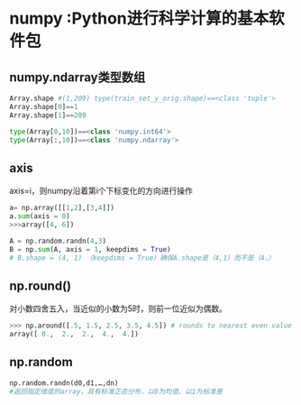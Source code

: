 # numpy :Python进行科学计算的基本软件包

## numpy.ndarray类型数组

```python
Array.shape #(1,209) type(train_set_y_orig.shape)==<class 'tuple'>
Array.shape[0]==1
Array.shape[1]==209

type(Array[0,10])==<class 'numpy.int64'>
type(Array[:,10])==<class 'numpy.ndarray'>
```

## axis

axis=i，则numpy沿着第i个下标变化的方向进行操作

```python
a= np.array([[1,2],[3,4]])  
a.sum(axis = 0)
>>>array([4, 6])
```

```python
A = np.random.randn(4,3)
B = np.sum(A, axis = 1, keepdims = True)
# B.shape = (4, 1) （keepdims = True）确保A.shape是（4,1）而不是（4，）
```

## np.round()

对小数四舍五入，当近似的小数为5时，则前一位近似为偶数。

```python
>>> np.around([.5, 1.5, 2.5, 3.5, 4.5]) # rounds to nearest even value
array([ 0.,  2.,  2.,  4.,  4.])
```

## np.random

```python
np.random.randn(d0,d1,…,dn)
#返回指定维度的array，具有标准正态分布，以0为均值、以1为标准差
```

